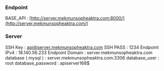 ### Endpoint 
BASE_API         :  [http://server.mekmunsopheaktra.com:8000/](http://server.mekmunsopheaktra.com/)

### Server
SSH Key              : api@server.mekmunsopheaktra.com
SSH PASS             : 1234
Endpoint IPv4        : 18.140.56.233
Endpoint Domain      : server.mekmunsopheaktra.com
database ( mysql )   : server.mekmunsopheaktra.com:3306
database_user        : root
database_password    : apiserver168$
